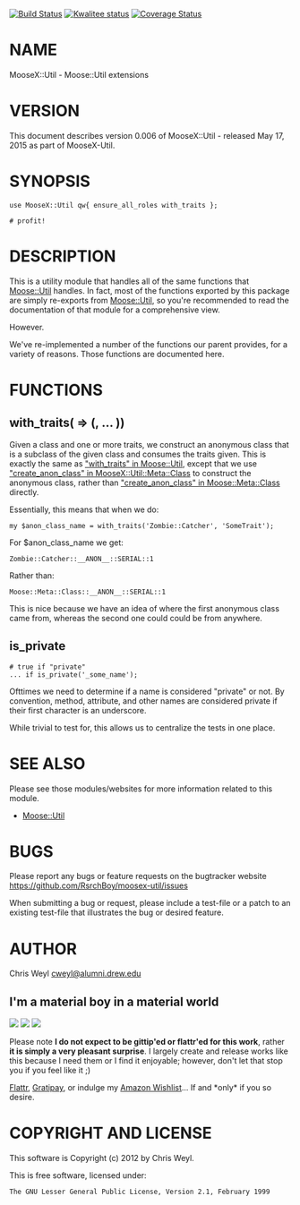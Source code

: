 [![Build Status](https://travis-ci.org/RsrchBoy/moosex-util.svg?branch=master)](https://travis-ci.org/RsrchBoy/moosex-util)
[![Kwalitee status](http://cpants.cpanauthors.org/dist/MooseX-Util.png)](http://cpants.charsbar.org/dist/overview/MooseX-Util)
[![Coverage Status](https://coveralls.io/repos/RsrchBoy/moosex-util/badge.png?branch=master)](https://coveralls.io/r/RsrchBoy/moosex-util?branch=master)

# NAME

MooseX::Util - Moose::Util extensions

# VERSION

This document describes version 0.006 of MooseX::Util - released May 17, 2015 as part of MooseX-Util.

# SYNOPSIS

    use MooseX::Util qw{ ensure_all_roles with_traits };

    # profit!

# DESCRIPTION

This is a utility module that handles all of the same functions that
[Moose::Util](https://metacpan.org/pod/Moose::Util) handles.  In fact, most of the functions exported by this
package are simply re-exports from [Moose::Util](https://metacpan.org/pod/Moose::Util), so you're recommended to
read the documentation of that module for a comprehensive view.

However.

We've re-implemented a number of the functions our parent provides, for a
variety of reasons.  Those functions are documented here.

# FUNCTIONS

## with\_traits(<classname> => (<trait1>, ... ))

Given a class and one or more traits, we construct an anonymous class that is
a subclass of the given class and consumes the traits given.  This is exactly
the same as ["with\_traits" in Moose::Util](https://metacpan.org/pod/Moose::Util#with_traits), except that we use
["create\_anon\_class" in MooseX::Util::Meta::Class](https://metacpan.org/pod/MooseX::Util::Meta::Class#create_anon_class) to construct the anonymous
class, rather than ["create\_anon\_class" in Moose::Meta::Class](https://metacpan.org/pod/Moose::Meta::Class#create_anon_class) directly.

Essentially, this means that when we do:

    my $anon_class_name = with_traits('Zombie::Catcher', 'SomeTrait');

For $anon\_class\_name we get:

    Zombie::Catcher::__ANON__::SERIAL::1

Rather than:

    Moose::Meta::Class::__ANON__::SERIAL::1

This is nice because we have an idea of where the first anonymous class came
from, whereas the second one could could be from anywhere.

## is\_private

    # true if "private"
    ... if is_private('_some_name');

Ofttimes we need to determine if a name is considered "private" or not.  By convention,
method, attribute, and other names are considered private if their first character is
an underscore.

While trivial to test for, this allows us to centralize the tests in one place.

# SEE ALSO

Please see those modules/websites for more information related to this module.

- [Moose::Util](https://metacpan.org/pod/Moose::Util)

# BUGS

Please report any bugs or feature requests on the bugtracker website
https://github.com/RsrchBoy/moosex-util/issues

When submitting a bug or request, please include a test-file or a
patch to an existing test-file that illustrates the bug or desired
feature.

# AUTHOR

Chris Weyl <cweyl@alumni.drew.edu>

## I'm a material boy in a material world

<div>
    <a href="https://gratipay.com/RsrchBoy/"><img src="http://img.shields.io/gratipay/RsrchBoy.svg" /></a>
    <a href="http://bit.ly/rsrchboys-wishlist"><img src="http://wps.io/wp-content/uploads/2014/05/amazon_wishlist.resized.png" /></a>
    <a href="https://flattr.com/submit/auto?user_id=RsrchBoy&url=https%3A%2F%2Fgithub.com%2FRsrchBoy%2Fmoosex-util&title=RsrchBoy's%20CPAN%20MooseX-Util&tags=%22RsrchBoy's%20MooseX-Util%20in%20the%20CPAN%22"><img src="http://api.flattr.com/button/flattr-badge-large.png" /></a>
</div>

Please note **I do not expect to be gittip'ed or flattr'ed for this work**,
rather **it is simply a very pleasant surprise**. I largely create and release
works like this because I need them or I find it enjoyable; however, don't let
that stop you if you feel like it ;)

[Flattr](https://flattr.com/submit/auto?user_id=RsrchBoy&url=https%3A%2F%2Fgithub.com%2FRsrchBoy%2Fmoosex-util&title=RsrchBoy&#x27;s%20CPAN%20MooseX-Util&tags=%22RsrchBoy&#x27;s%20MooseX-Util%20in%20the%20CPAN%22),
[Gratipay](https://gratipay.com/RsrchBoy/), or indulge my
[Amazon Wishlist](http://bit.ly/rsrchboys-wishlist)...  If and \*only\* if you so desire.

# COPYRIGHT AND LICENSE

This software is Copyright (c) 2012 by Chris Weyl.

This is free software, licensed under:

    The GNU Lesser General Public License, Version 2.1, February 1999
